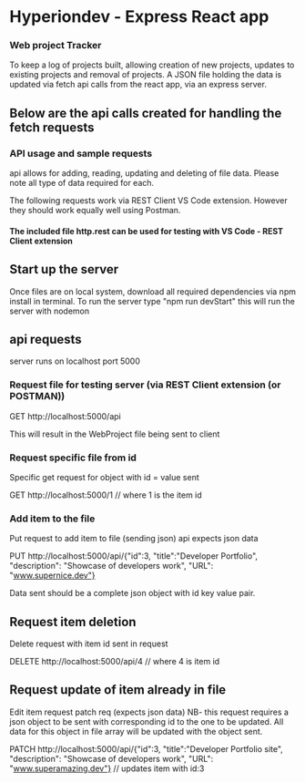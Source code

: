 # Hyperiondev - Express React app

### Web project Tracker

To keep a log of projects built, allowing creation of new projects, updates to existing projects and removal of projects.
A JSON file holding the data is updated via fetch api calls from the react app, via an express server.

## Below are the api calls created for handling the fetch requests

### API usage and sample requests

api allows for adding, reading, updating and deleting of file data.
Please note all type of data required for each.

The following requests work via REST Client VS Code extension. However they should work equally well using Postman.

#### The included file http.rest can be used for testing with VS Code - REST Client extension

## Start up the server

Once files are on local system, download all required dependencies via npm install in terminal.
To run the server type "npm run devStart"
this will run the server with nodemon

## api requests

server runs on localhost port 5000

### Request file for testing server (via REST Client extension (or POSTMAN))

GET http://localhost:5000/api

This will result in the WebProject file being sent to client

### Request specific file from id

Specific get request for object with id = value sent

GET http://localhost:5000/1 // where 1 is the item id

### Add item to the file

Put request to add item to file (sending json) api expects json data

PUT http://localhost:5000/api/{"id":3, "title":"Developer Portfolio", "description": "Showcase of developers work", "URL": "www.supernice.dev"}

Data sent should be a complete json object with id key value pair.

## Request item deletion

Delete request with item id sent in request

DELETE http://localhost:5000/api/4 // where 4 is item id

## Request update of item already in file

Edit item request patch req (expects json data)
NB- this request requires a json object to be sent with corresponding id to the one to be updated. All data for this object in file array will be updated with the object sent.

PATCH http://localhost:5000/api/{"id":3, "title":"Developer Portfolio site", "description": "Showcase of developers work", "URL": "www.superamazing.dev"} // updates item with id:3
